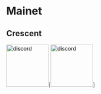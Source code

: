 # Mainet

## Crescent
[<img src='https://github.com/Node-max/RPC-API-Snapshot-Monitoring-Cosmos-SDK/blob/main/foto/crescent.jpg' alt='discord' height='112'>](https://restake.app/crescent/crevaloper1x77p6m3w6xddqy253jtup32n97fr8mdwrlgzez)[<img src='https://user-images.githubusercontent.com/44331529/196249857-60bf7ea3-6304-4d00-94f5-1c991b9d07fe.png' alt='discord' height='112'>]
